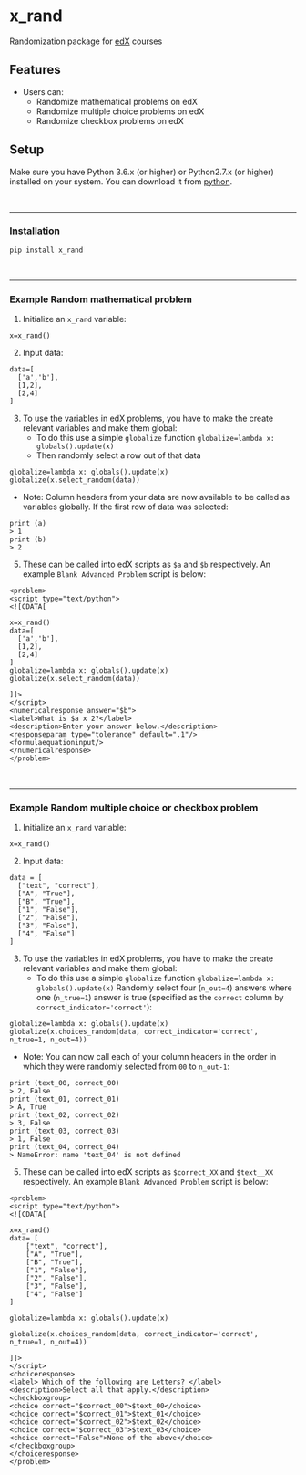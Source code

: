 # x_rand
Randomization package for [edX] courses

## Features

- Users can:
  - Randomize mathematical problems on edX
  - Randomize multiple choice problems on edX
  - Randomize checkbox problems on edX

## Setup

Make sure you have Python 3.6.x (or higher) or Python2.7.x (or higher) installed on your system. You can download it from [python].

<br/><hr/>

### Installation

```
pip install x_rand
```
<br/><hr/>

### Example Random mathematical problem
1) Initialize an `x_rand` variable:
  ```
  x=x_rand()
  ```

2) Input data:
  ```
  data=[
    ['a','b'],
    [1,2],
    [2,4]
  ]
  ```

3) To use the variables in edX problems, you have to make the create relevant variables and make them global:
    - To do this use a simple `globalize` function `globalize=lambda x: globals().update(x)`
    - Then randomly select a row out of that data
  ```
  globalize=lambda x: globals().update(x)
  globalize(x.select_random(data))
  ```
  - Note: Column headers from your data are now available to be called as variables globally. If the first row of data was selected:
  ```
  print (a)
  > 1
  print (b)
  > 2
  ```

5) These can be called into edX scripts as `$a` and `$b` respectively. An example `Blank Advanced Problem` script is below:
```
<problem>
<script type="text/python">
<![CDATA[

x=x_rand()
data=[
  ['a','b'],
  [1,2],
  [2,4]
]
globalize=lambda x: globals().update(x)
globalize(x.select_random(data))

]]>
</script>
<numericalresponse answer="$b">
<label>What is $a x 2?</label>
<description>Enter your answer below.</description>
<responseparam type="tolerance" default=".1"/>
<formulaequationinput/>
</numericalresponse>
</problem>
```


<br/><hr/>

### Example Random multiple choice or checkbox problem
1) Initialize an `x_rand` variable:
  ```
  x=x_rand()
  ```

2) Input data:
  ```
  data = [
    ["text", "correct"],
    ["A", "True"],
    ["B", "True"],
    ["1", "False"],
    ["2", "False"],
    ["3", "False"],
    ["4", "False"]
  ]
  ```
3) To use the variables in edX problems, you have to make the create relevant variables and make them global:
    - To do this use a simple `globalize` function `globalize=lambda x: globals().update(x)`
  Randomly select four (`n_out=4`) answers where one (`n_true=1`) answer is true (specified as the `correct` column by `correct_indicator='correct'`):
  ```
  globalize=lambda x: globals().update(x)
  globalize(x.choices_random(data, correct_indicator='correct', n_true=1, n_out=4))
  ```
  - Note: You can now call each of your column headers in the order in which they were randomly selected from `00` to `n_out-1`:
  ```
  print (text_00, correct_00)
  > 2, False
  print (text_01, correct_01)
  > A, True
  print (text_02, correct_02)
  > 3, False
  print (text_03, correct_03)
  > 1, False
  print (text_04, correct_04)
  > NameError: name 'text_04' is not defined
  ```

5) These can be called into edX scripts as `$correct_XX` and `$text__XX` respectively. An example `Blank Advanced Problem` script is below:
```
<problem>
<script type="text/python">
<![CDATA[

x=x_rand()
data= [
    ["text", "correct"],
    ["A", "True"],
    ["B", "True"],
    ["1", "False"],
    ["2", "False"],
    ["3", "False"],
    ["4", "False"]
]

globalize=lambda x: globals().update(x)

globalize(x.choices_random(data, correct_indicator='correct', n_true=1, n_out=4))

]]>
</script>
<choiceresponse>
<label> Which of the following are Letters? </label>
<description>Select all that apply.</description>
<checkboxgroup>
<choice correct="$correct_00">$text_00</choice>
<choice correct="$correct_01">$text_01</choice>
<choice correct="$correct_02">$text_02</choice>
<choice correct="$correct_03">$text_03</choice>
<choice correct="False">None of the above</choice>
</checkboxgroup>
</choiceresponse>
</problem>
```




[//]: # (These are reference links used in the body of this note and get stripped out when the markdown processor does its job.)

[edX]: <https://www.edx.org/>
[python]: <https://www.python.org/downloads/>
